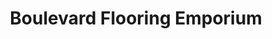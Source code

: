 ---
title: "Boulevard Flooring Emporium"
url: /lancaster/boulevard-flooring-emporium/
shop: Eisenwaren
---